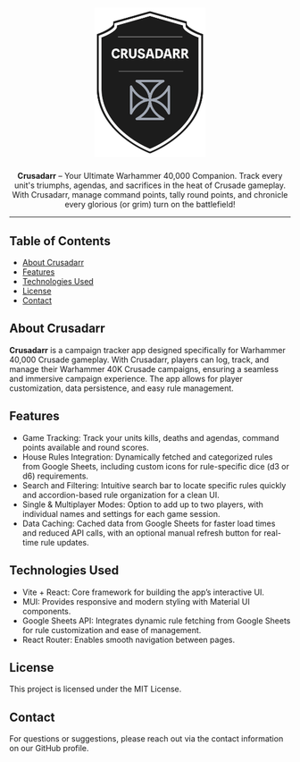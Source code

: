 <h1 align="center">
  <img src="assets/logo-C8RENnSD.png" alt="Crusadarr Logo" width="200">
</h1>

<p align="center">
  <strong>Crusadarr</strong> – Your Ultimate Warhammer 40,000 Companion. Track every unit's triumphs, agendas, and sacrifices in the heat of Crusade gameplay. With Crusadarr, manage command points, tally round points, and chronicle every glorious (or grim) turn on the battlefield!
</p>

---

<h2>Table of Contents</h2>
<ul>
  <li><a href="#about-crusadarr">About Crusadarr</a></li>
  <li><a href="#features">Features</a></li>
  <li><a href="#technologies-used">Technologies Used</a></li>
  <li><a href="#license">License</a></li>
  <li><a href="#contact">Contact</a></li>
</ul>

<h2 id="about-crusadarr">About Crusadarr</h2>
<p>
  <strong>Crusadarr</strong> is a campaign tracker app designed specifically for Warhammer 40,000 Crusade gameplay. With Crusadarr, players can log, track, and manage their Warhammer 40K Crusade campaigns, ensuring a seamless and immersive campaign experience. The app allows for player customization, data persistence, and easy rule management.
</p>

<h2 id="features">Features</h2>
<ul>
  <li>Game Tracking: Track your units kills, deaths and agendas, command points available and round scores.</li>
  <li>House Rules Integration: Dynamically fetched and categorized rules from Google Sheets, including custom icons for rule-specific dice (d3 or d6) requirements.</li>
  <li>Search and Filtering: Intuitive search bar to locate specific rules quickly and accordion-based rule organization for a clean UI.</li>
  <li>Single & Multiplayer Modes: Option to add up to two players, with individual names and settings for each game session.</li>
  <li>Data Caching: Cached data from Google Sheets for faster load times and reduced API calls, with an optional manual refresh button for real-time rule updates.</li>
</ul>

<h2 id="technologies-used">Technologies Used</h2>
<ul>
  <li>Vite + React: Core framework for building the app’s interactive UI.</li>
  <li>MUI: Provides responsive and modern styling with Material UI components.</li>
  <li>Google Sheets API: Integrates dynamic rule fetching from Google Sheets for rule customization and ease of management.</li>
  <li>React Router: Enables smooth navigation between pages.</li>
</ul>

<h2 id="license">License</h2>
<p>
  This project is licensed under the MIT License.
</p>

<h2 id="contact">Contact</h2>
<p>
  For questions or suggestions, please reach out via the contact information on our GitHub profile.
</p>
